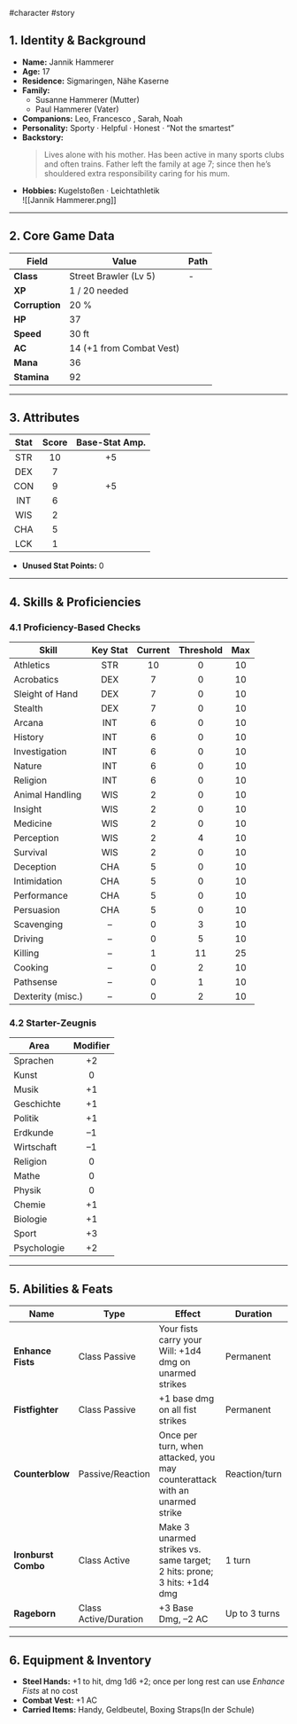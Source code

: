 #character #story 
## 1. Identity & Background
- **Name:** Jannik Hammerer  
- **Age:** 17  
- **Residence:** Sigmaringen, Nähe Kaserne 
- **Family:**  
  - Susanne Hammerer (Mutter)  
  - Paul Hammerer (Vater)  
- **Companions:** Leo, Francesco , Sarah, Noah
- **Personality:** Sporty · Helpful · Honest · “Not the smartest”  
- **Backstory:**  
  > Lives alone with his mother. Has been active in many sports clubs and often trains. Father left the family at age 7; since then he’s shouldered extra responsibility caring for his mum.  
- **Hobbies:** Kugelstoßen · Leichtathletik  
![[Jannik Hammerer.png]]
---

## 2. Core Game Data
| Field          | Value                    | Path |
| -------------- | ------------------------ | ---- |
| **Class**      | Street Brawler (Lv 5)    | -    |
| **XP**         | 1 / 20 needed            |      |
| **Corruption** | 20 %                     |      |
| **HP**         | 37                       |      |
| **Speed**      | 30 ft                    |      |
| **AC**         | 14 (+1 from Combat Vest) |      |
| **Mana**       | 36                       |      |
| **Stamina**    | 92                       |      |

---

## 3. Attributes
| Stat | Score | Base-Stat Amp. |
|:----:|:-----:|:--------------:|
| STR  | 10    | +5             |
| DEX  | 7     |                |
| CON  | 9     | +5             |
| INT  | 6     |                |
| WIS  | 2     |                |
| CHA  | 5     |                |
| LCK  | 1     |                |

- **Unused Stat Points:** 0

---

## 4. Skills & Proficiencies

### 4.1 Proficiency-Based Checks
| Skill           | Key Stat | Current | Threshold | Max |
|-----------------|:--------:|:-------:|:---------:|:---:|
| Athletics       | STR      | 10      | 0         | 10  |
| Acrobatics      | DEX      | 7       | 0         | 10  |
| Sleight of Hand | DEX      | 7       | 0         | 10  |
| Stealth         | DEX      | 7       | 0         | 10  |
| Arcana          | INT      | 6       | 0         | 10  |
| History         | INT      | 6       | 0         | 10  |
| Investigation   | INT      | 6       | 0         | 10  |
| Nature          | INT      | 6       | 0         | 10  |
| Religion        | INT      | 6       | 0         | 10  |
| Animal Handling | WIS      | 2       | 0         | 10  |
| Insight         | WIS      | 2       | 0         | 10  |
| Medicine        | WIS      | 2       | 0         | 10  |
| Perception      | WIS      | 2       | 4         | 10  |
| Survival        | WIS      | 2       | 0         | 10  |
| Deception       | CHA      | 5       | 0         | 10  |
| Intimidation    | CHA      | 5       | 0         | 10  |
| Performance     | CHA      | 5       | 0         | 10  |
| Persuasion      | CHA      | 5       | 0         | 10  |
| Scavenging      | –        | 0       | 3         | 10  |
| Driving         | –        | 0       | 5         | 10  |
| Killing         | –        | 1       | 11        | 25  |
| Cooking         | –        | 0       | 2         | 10  |
| Pathsense       | –        | 0       | 1         | 10  |
| Dexterity (misc.) | –      | 0       | 2         | 10  |

### 4.2 Starter-Zeugnis

| Area        | Modifier |
|-------------|:--------:|
| Sprachen    | +2       |
| Kunst       | 0        |
| Musik       | +1       |
| Geschichte  | +1       |
| Politik     | +1       |
| Erdkunde    | –1       |
| Wirtschaft  | –1       |
| Religion    | 0        |
| Mathe       | 0        |
| Physik      | 0        |
| Chemie      | +1       |
| Biologie    | +1       |
| Sport       | +3       |
| Psychologie | +2       |

---

## 5. Abilities & Feats
| Name              | Type                 | Effect                                                                 | Duration       | Cost             | Notes                   |
|-------------------|----------------------|------------------------------------------------------------------------|----------------|------------------|-------------------------|
| **Enhance Fists** | Class Passive        | Your fists carry your Will: +1d4 dmg on unarmed strikes               | Permanent      | 5 Stamina/use    | Count 3 / Threshold 10   |
| **Fistfighter**   | Class Passive        | +1 base dmg on all fist strikes                                       | Permanent      | —                |                         |
| **Counterblow**   | Passive/Reaction     | Once per turn, when attacked, you may counterattack with an unarmed strike | Reaction/turn | 5 Stamina        | Threshold 20            |
| **Ironburst Combo**| Class Active       | Make 3 unarmed strikes vs. same target; 2 hits: prone; 3 hits: +1d4 dmg | 1 turn         | 30 Stamina       | Threshold 10            |
| **Rageborn**      | Class Active/Duration| +3 Base Dmg, –2 AC                                                    | Up to 3 turns  | 5 Stamina/turn   | Threshold 10            |

---

## 6. Equipment & Inventory
- **Steel Hands:** +1 to hit, dmg 1d6 +2; once per long rest can use *Enhance Fists* at no cost  
- **Combat Vest:** +1 AC  
- **Carried Items:** Handy, Geldbeutel, Boxing Straps(In der Schule)
